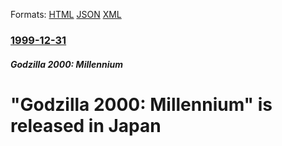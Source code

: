 
Formats: [HTML](/news/1999/12/31/godzilla-2000-millennium-is-released-in-japan.html)  [JSON](/news/1999/12/31/godzilla-2000-millennium-is-released-in-japan.json)  [XML](/news/1999/12/31/godzilla-2000-millennium-is-released-in-japan.xml)  

### [1999-12-31](/news/1999/12/31/index.md)

##### Godzilla 2000: Millennium
#  "Godzilla 2000: Millennium" is released in Japan




